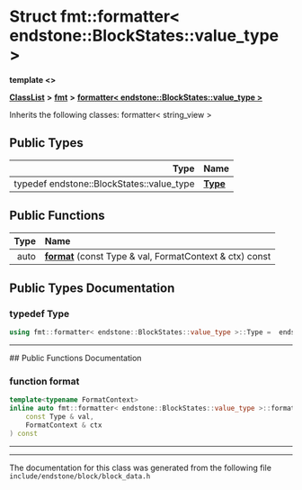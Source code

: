 

# Struct fmt::formatter&lt; endstone::BlockStates::value\_type &gt;

**template &lt;&gt;**



[**ClassList**](annotated.md) **>** [**fmt**](namespacefmt.md) **>** [**formatter&lt; endstone::BlockStates::value\_type &gt;**](structfmt_1_1formatter_3_01endstone_1_1BlockStates_1_1value__type_01_4.md)








Inherits the following classes: formatter< string_view >














## Public Types

| Type | Name |
| ---: | :--- |
| typedef endstone::BlockStates::value\_type | [**Type**](#typedef-type)  <br> |




















## Public Functions

| Type | Name |
| ---: | :--- |
|  auto | [**format**](#function-format) (const Type & val, FormatContext & ctx) const<br> |




























## Public Types Documentation




### typedef Type 

```C++
using fmt::formatter< endstone::BlockStates::value_type >::Type =  endstone::BlockStates::value_type;
```




<hr>
## Public Functions Documentation




### function format 

```C++
template<typename FormatContext>
inline auto fmt::formatter< endstone::BlockStates::value_type >::format (
    const Type & val,
    FormatContext & ctx
) const
```




<hr>

------------------------------
The documentation for this class was generated from the following file `include/endstone/block/block_data.h`

